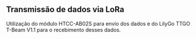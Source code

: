 ## Transmissão de dados via LoRa

Utilização do módulo HTCC-AB02S para envio dos dados e do LilyGo TTGO T-Beam V1.1 para o recebimento desses dados.

